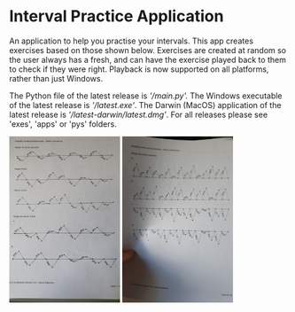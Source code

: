 # Interval Practice Application

An application to help you practise your intervals. This app creates exercises based on those shown below.
Exercises are created at random so the user always has a fresh, and can have the exercise played back to them to check if they were right. Playback is now supported on all platforms, rather than just Windows.

The Python file of the latest release is *'/main.py'.* 
The Windows executable of the latest release is *'/latest.exe'*.
The Darwin (MacOS) application of the latest release is *'/latest-darwin/latest.dmg'*.
For all releases please see 'exes', 'apps' or 'pys' folders.

<img src="examples/example0.jpg" width=200 height=300 alt="An example of an exercise this program was written to generate"/>
<img src="examples/example1.jpg" width=200 height=300 alt="An example of an exercise this program was written to generate"/>
